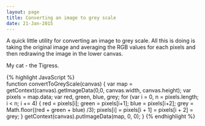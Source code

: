 ```yaml
---
layout: page
title: Converting an image to grey scale
date: 21-Jan-2015
---
```


A quick little utility for converting an image to grey scale.  All this is doing is taking the original image and 
averaging the RGB values for each pixels and then redrawing the image in the lower canvas.

<canvas id="imageProcessing" />
<div>
My cat - the Tigress.
</div>

<canvas id="greyScale" />

{% highlight JavaScript %}  
function convertToGreyScale(canvas) {
  var map = getContext(canvas).getImageData(0,0, canvas.width, canvas.height);
  var pixels = map.data;
  var red, green, blue, grey;
  for (var i = 0, n = pixels.length; i < n; i += 4) {
    red = pixels[i];
    green = pixels[i+1];
    blue = pixels[i+2];
    grey = Math.floor((red + green + blue) /3);
    pixels[i] = pixels[i + 1] = pixels[i + 2] = grey;
  }
  getContext(canvas).putImageData(map, 0, 0);
}
{% endhighlight %}

<script>
  var img = new Image();   // Create new img element
  var canvas = document.getElementById('imageProcessing');
  var greyScaleCanvas = document.getElementById('greyScale');
  img.addEventListener("load", function() {
    setToCanvas(img, canvas);
    setToCanvas(img, greyScaleCanvas);
    convertToGreyScale(greyScaleCanvas);
  }, false);
  
  img.src = '{{ page.base_url }}/img/Ferocious_Tammy.png'; // Set source path
</script>